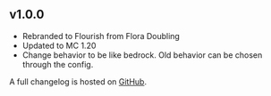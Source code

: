 ## v1.0.0
- Rebranded to Flourish from Flora Doubling
- Updated to MC 1.20
- Change behavior to be like bedrock. Old behavior can be chosen through the config.

A full changelog is hosted on [GitHub](https://github.com/Trikzon/flourish/blob/1.19.4/CHANGELOG.md).
